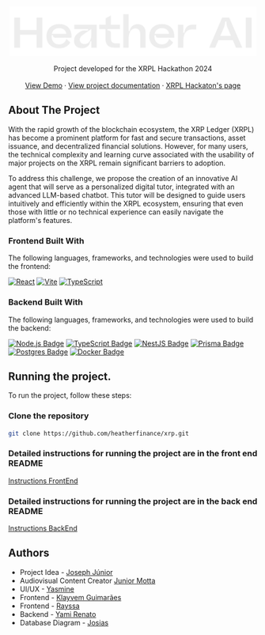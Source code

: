 <!-- PROJECT LOGO -->
<div>
  <div align="center">
      <img src="./Logo/Logo.svg" width="500px" alt="logo" />
    </a>
  </div>

  <p align="center">
    Project developed for the XRPL Hackathon 2024
 <br />
    <br />
      <a href="https://github.com">View Demo</a>
      ·
      <a href="https://drive.google.com/file/d/1m5BrZP7o92sqtvW8ypIuTp9JKLZG2Xcy/view">View project documentation</a>
      ·
      <a href="https://github.com">XRPL Hackaton's page</a>
  </p>
</div>

<!-- ABOUT THE PROJECT -->
## About The Project

With the rapid growth of the blockchain ecosystem, the XRP Ledger (XRPL) has become a prominent platform for fast and secure transactions, asset issuance, and decentralized financial solutions. However, for many users, the technical complexity and learning curve associated with the usability of major projects on the XRPL remain significant barriers to adoption.

To address this challenge, we propose the creation of an innovative AI agent that will serve as a personalized digital tutor, integrated with an advanced LLM-based chatbot. This tutor will be designed to guide users intuitively and efficiently within the XRPL ecosystem, ensuring that even those with little or no technical experience can easily navigate the platform's features.

### Frontend Built With

The following languages, frameworks, and technologies were used to build the frontend:

[![React](https://img.shields.io/badge/react-%2320232a.svg?style=for-the-badge&logo=react&logoColor=%2361DAFB)](https://react.dev)
[![Vite](https://img.shields.io/badge/vite-%23646CFF.svg?style=for-the-badge&logo=vite&logoColor=white)](https://vite.dev)
[![TypeScript](https://img.shields.io/badge/typescript-%23007ACC.svg?style=for-the-badge&logo=typescript&logoColor=white)](https://www.typescriptlang.org)




### Backend Built With

The following languages, frameworks, and technologies were used to build the backend:

[![Node.js Badge](https://img.shields.io/badge/Node.js-43853D?style=for-the-badge&logo=node.js&logoColor=white)](https://nodejs.org)
[![TypeScript Badge](https://img.shields.io/badge/TypeScript-007ACC?style=for-the-badge&logo=typescript&logoColor=white)](https://www.typescriptlang.org)
[![NestJS Badge](https://img.shields.io/badge/nestjs-%23E0234E.svg?style=for-the-badge&logo=nestjs&logoColor=white)](https://nestjs.com)
[![Prisma Badge](https://img.shields.io/badge/Prisma-3982CE?style=for-the-badge&logo=Prisma&logoColor=white)](https://www.prisma.io)
[![Postgres Badge](https://img.shields.io/badge/postgres-%23316192.svg?style=for-the-badge&logo=postgresql&logoColor=white)](https://www.postgresql.org)
[![Docker Badge](https://img.shields.io/badge/docker-%230db7ed.svg?style=for-the-badge&logo=docker&logoColor=white)](https://www.docker.com)

## Running the project.

To run the project, follow these steps:

### Clone the repository

```bash
git clone https://github.com/heatherfinance/xrp.git
```

### Detailed instructions for running the project are in the front end README
<a href="http://github.com" >Instructions FrontEnd</a>

### Detailed instructions for running the project are in the back end README

<a href="http://github.com" >Instructions BackEnd</a>




## Authors

- Project Idea - [Joseph Júnior](https://www.linkedin.com/in/j%C3%BAnior-ferreira-b23427250)
- Audiovisual Content Creator [Junior Motta](https://www.linkedin.com/in/junior-motta-439b9a269)
- UI/UX - [Yasmine](https://www.linkedin.com/in/yasminecoutinho)
- Frontend - [Klayvem Guimarães](https://github.com/KlayvemGuimaraes)
- Frontend - [Rayssa](https://github.com/rayssabuarque)
- Backend - [Yami Renato](https://github.com/rgvieiraoficial)
- Database Diagram - [Josias](https://github.com/josiasdev)
